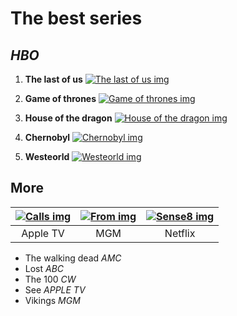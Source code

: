 # The best series 

## *_HBO_*
1. **The last of us**
[![The last of us img](https://www.wakeandlisten.com/wp-content/uploads/2023/01/the-last-of-us-serie.jpg)](https://youtu.be/uLtkt8BonwM?si=GXDIjRok2D9D6gyw)

2. **Game of thrones**
[![Game of thrones img](https://cl.buscafs.com/www.tomatazos.com/public/uploads/images/419436/419436.jpg)](https://youtu.be/bjqEWgDVPe0?si=iDtbyxbH7RGP2TfK)

3. **House of the dragon**
[![House of the dragon img](https://m.media-amazon.com/images/M/MV5BMjk2NjgzMTEtYWViZS00NTMyLWFjMzctODczYmQzNzk2NjIwXkEyXkFqcGdeQXVyMTEyMjM2NDc2._V1_.jpg)](https://youtu.be/DotnJ7tTA34?si=MZ0nfCgkJ1ppz-r7)

4. **Chernobyl**
[![Chernobyl img](https://onionplay-network.stream/2022/02/hlLXt2tOPT6RRnjiUmoxyG1LTFi.jpg)](https://youtu.be/s9APLXM9Ei8?si=sFqDFShpRX8jibSZ)

5. **Westeorld** 
[![Westeorld img](https://w0.peakpx.com/wallpaper/502/116/HD-wallpaper-westworld-season-4.jpg)](https://youtu.be/9BqKiZhEFFw?si=CeulM3bYj9-Fy0hS)

## More 

| [![Calls img](https://resizing.flixster.com/-XZAfHZM39UwaGJIFWKAE8fS0ak=/v3/t/assets/p19611426_b_v13_ac.jpg)](https://youtu.be/RfpzdSJlv6o?si=dWa8shzjzi9ruv5s) | [![From img](https://m.media-amazon.com/images/M/MV5BNDQxOGI4ZjItM2NhZC00Y2FhLWEwZTAtZTc2MmJmNzY1MjViXkEyXkFqcGdeQXVyMDA4NzMyOA@@._V1_.jpg)](https://youtu.be/pDHqAj4eJcM?si=sPFdOznUaXOr-Tld) | [![Sense8 img](https://mattsviews.files.wordpress.com/2020/09/a65a2efb404b4f4e793900b43c0d6aab47ae1b1b.jpg)](https://youtu.be/iKpKAlbJ7BQ?si=HidLpNNHqqs7gMNf)|
|:------:|:------:|:-----:|
| Apple TV | MGM | Netflix |

* The walking dead   _AMC_
* Lost   _ABC_
* The 100   _CW_
* See   _APPLE TV_
* Vikings   _MGM_